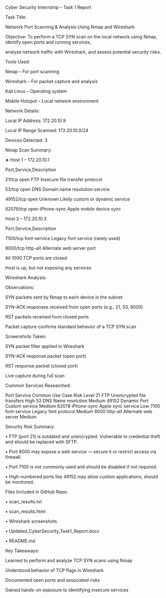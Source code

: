 Cyber Security Internship – Task 1 Report

Task Title:

Network Port Scanning & Analysis Using Nmap and Wireshark

Objective:
To perform a TCP SYN scan on the local network using Nmap, identify open ports and running services,

analyze network traffic with Wireshark, and assess potential security risks.


Tools Used:

Nmap – For port scanning

Wireshark – For packet capture and analysis

Kali Linux – Operating system

Mobile Hotspot – Local network environment


Network Details:

Local IP Address: 172.20.10.9

Local IP Range Scanned: 172.20.10.0/24


Devices Detected: 3

Nmap Scan Summary:

➤ Host 1 – 172.20.10.1

Port,Service,Description

21/tcp	open	FTP	Insecure file transfer protocol

53/tcp	open	DNS	Domain name resolution service

49152/tcp	open	Unknown	Likely custom or dynamic service

62078/tcp	open	iPhone-sync	Apple mobile device sync



Host 2 – 172.20.10.3

Port,Service,Description

7100/tcp	font-service	Legacy font service (rarely used)

8000/tcp	http-alt	Alternate web server port



All 1000 TCP ports are closed

Host is up, but not exposing any services



Wireshark Analysis:

Observations:

SYN packets sent by Nmap to each device in the subnet

SYN-ACK responses received from open ports (e.g., 21, 53, 8000)

RST packets received from closed ports

Packet capture confirms standard behavior of a TCP SYN scan



Screenshots Taken:

SYN packet filter applied in Wireshark

SYN-ACK response packet (open port)

RST response packet (closed port)

Live capture during full scan



Common Services Researched:

Port	    Service	                Common Use Case	                      Risk Level
21	        FTP	                 Unencrypted file transfers	               High
53	        DNS	                   Name resolution	                       Medium
49152	   Dynamic Port	             Custom service	                        Medium
62078	   iPhone-sync	           Apple sync service	                       Low
7100	  font-service	           Legacy font protocol	                    Medium
8000	    http-alt	            Alternate web server	                    Medium



Security Risk Summary:

• FTP (port 21) is outdated and unencrypted. Vulnerable to credential theft and should be replaced with SFTP.

• Port 8000 may expose a web service — secure it or restrict access via firewall.

• Port 7100 is not commonly used and should be disabled if not required.

• High-numbered ports like 49152 may allow custom applications; should be monitored.



Files Included in GitHub Repo:

• scan_results.txt

• scan_results.html

• Wireshark screenshots

• Updated_CyberSecurity_Task1_Report.docx

• README.md



Key Takeaways:

Learned to perform and analyze TCP SYN scans using Nmap

Understood behavior of TCP flags in Wireshark

Documented open ports and associated risks

Gained hands-on exposure to identifying insecure services
